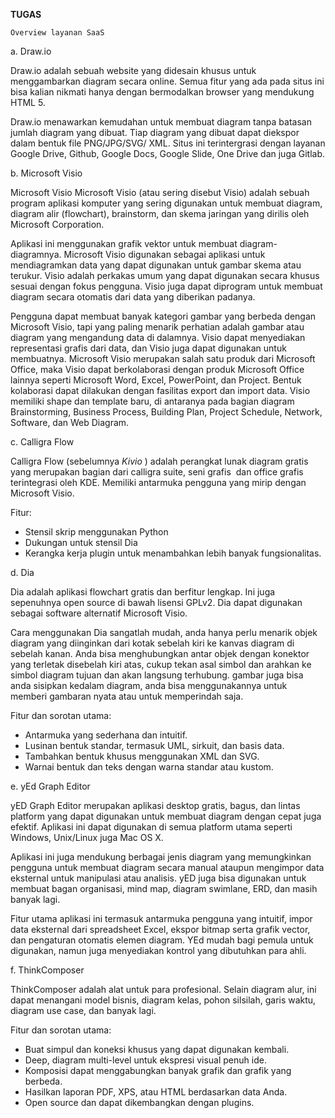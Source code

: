 ﻿**TUGAS**

```
Overview layanan SaaS
```

a. Draw.io

Draw.io adalah sebuah website yang didesain khusus untuk menggambarkan diagram secara online. Semua fitur yang ada pada situs ini bisa kalian nikmati hanya dengan bermodalkan browser yang mendukung HTML 5.

Draw.io menawarkan kemudahan untuk membuat diagram tanpa batasan jumlah diagram yang dibuat. Tiap diagram yang dibuat dapat diekspor dalam bentuk file PNG/JPG/SVG/ XML. Situs ini terintergrasi dengan layanan Google Drive, Github, Google Docs, Google Slide, One Drive dan juga Gitlab.

b. Microsoft Visio

Microsoft Visio Microsoft Visio (atau sering disebut Visio) adalah sebuah program aplikasi komputer yang sering digunakan untuk membuat diagram, diagram alir (flowchart), brainstorm, dan skema jaringan yang dirilis oleh Microsoft Corporation. 

Aplikasi ini menggunakan grafik vektor untuk membuat diagram-diagramnya. Microsoft Visio digunakan sebagai aplikasi untuk mendiagramkan data yang dapat digunakan untuk gambar skema atau terukur. Visio adalah perkakas umum yang dapat digunakan secara khusus sesuai dengan fokus pengguna. Visio juga dapat diprogram untuk membuat diagram secara otomatis dari data yang diberikan padanya. 

Pengguna dapat membuat banyak kategori gambar yang berbeda dengan Microsoft Visio, tapi yang paling menarik perhatian adalah gambar atau diagram yang mengandung data di dalamnya. Visio dapat menyediakan representasi grafis dari data, dan Visio juga dapat digunakan untuk membuatnya. Microsoft Visio merupakan salah satu produk dari Microsoft Office, maka Visio dapat berkolaborasi dengan produk Microsoft Office lainnya seperti Microsoft Word, Excel, PowerPoint, dan Project. Bentuk kolaborasi dapat dilakukan dengan fasilitas export dan import data. Visio memiliki shape dan template baru, di antaranya pada bagian diagram Brainstorming, Business Process, Building Plan, Project Schedule, Network, Software, dan Web Diagram.

c. Calligra Flow

Calligra Flow (sebelumnya *Kivio* ) adalah perangkat lunak diagram gratis yang merupakan bagian dari calligra suite, seni grafis  dan office grafis terintegrasi oleh KDE. Memiliki antarmuka pengguna yang mirip dengan Microsoft Visio. 

Fitur:

- Stensil skrip menggunakan Python 
- Dukungan untuk stensil Dia 
- Kerangka kerja plugin untuk menambahkan lebih banyak fungsionalitas.

d. Dia

Dia adalah aplikasi flowchart gratis dan berfitur lengkap. Ini juga sepenuhnya open source di bawah lisensi GPLv2. Dia dapat digunakan sebagai software alternatif Microsoft Visio. 

Cara menggunakan Dia sangatlah mudah, anda hanya perlu menarik objek diagram yang diinginkan dari kotak sebelah kiri ke kanvas diagram di sebelah kanan. Anda bisa menghubungkan antar objek dengan konektor yang terletak disebelah kiri atas, cukup tekan asal simbol dan arahkan ke simbol diagram tujuan dan akan langsung terhubung. gambar juga bisa anda sisipkan kedalam diagram, anda bisa menggunakannya untuk memberi gambaran nyata atau untuk memperindah saja.

Fitur dan sorotan utama: 

- Antarmuka yang sederhana dan intuitif.
- Lusinan bentuk standar, termasuk UML, sirkuit, dan basis data.
- Tambahkan bentuk khusus menggunakan XML dan SVG.
- Warnai bentuk dan teks dengan warna standar atau kustom.

e. yEd Graph Editor

yED Graph Editor merupakan aplikasi desktop gratis, bagus, dan lintas platform yang dapat digunakan untuk membuat diagram dengan cepat juga efektif. Aplikasi ini dapat digunakan di semua platform utama seperti Windows, Unix/Linux juga Mac OS X.

Aplikasi ini juga mendukung berbagai jenis diagram yang memungkinkan pengguna untuk membuat diagram secara manual ataupun mengimpor data eksternal untuk manipulasi atau analisis. yED juga bisa digunakan untuk membuat bagan organisasi, mind map, diagram swimlane, ERD, dan masih banyak lagi.

Fitur utama aplikasi ini termasuk antarmuka pengguna yang intuitif, impor data eksternal dari spreadsheet Excel, ekspor bitmap serta grafik vector, dan pengaturan otomatis elemen diagram. YEd mudah bagi pemula untuk digunakan, namun juga menyediakan kontrol yang dibutuhkan para ahli.

f. ThinkComposer

ThinkComposer adalah alat untuk para profesional. Selain diagram alur, ini dapat menangani model bisnis, diagram kelas, pohon silsilah, garis waktu, diagram use case, dan banyak lagi. 

Fitur dan sorotan utama:

- Buat simpul dan koneksi khusus yang dapat digunakan kembali.
- Deep, diagram multi-level untuk ekspresi visual penuh ide.
- Komposisi dapat menggabungkan banyak grafik dan grafik yang berbeda.
- Hasilkan laporan PDF, XPS, atau HTML berdasarkan data Anda.
- Open source dan dapat dikembangkan dengan plugins.
